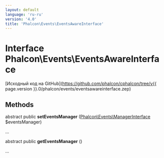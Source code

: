 ```yaml
---
layout: default
language: 'ru-ru'
version: '4.0'
title: 'Phalcon\Events\EventsAwareInterface'
---
```

# Interface **Phalcon\Events\EventsAwareInterface**

[Исходный код на GitHub](https://github.com/phalcon/cphalcon/tree/v{{ page.version }}.0/phalcon/events/eventsawareinterface.zep)

## Methods

abstract public **setEventsManager** ([Phalcon\Events\ManagerInterface](Phalcon_Events_ManagerInterface) $eventsManager)

...

abstract public **getEventsManager** ()

...